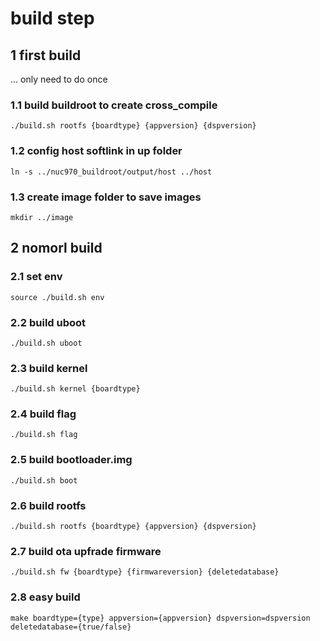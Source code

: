 # build step
## 1 first build 
... only need to do once 
### 1.1 build buildroot to create cross_compile
`./build.sh rootfs {boardtype} {appversion} {dspversion}`
### 1.2 config host softlink in up folder 
`ln -s ../nuc970_buildroot/output/host ../host `
### 1.3 create image folder to save images
`mkdir ../image`




## 2 nomorl build
### 2.1 set env
`source ./build.sh env`
### 2.2 build uboot
`./build.sh uboot`
### 2.3 build kernel
`./build.sh kernel {boardtype}`
### 2.4 build flag
`./build.sh flag` 
### 2.5 build bootloader.img
`./build.sh boot`
### 2.6 build rootfs
`./build.sh rootfs {boardtype} {appversion} {dspversion}`
### 2.7 build ota upfrade firmware
`./build.sh fw {boardtype} {firmwareversion} {deletedatabase}`
### 2.8 easy build 
`make boardtype={type} appversion={appversion} dspversion=dspversion deletedatabase={true/false}`

